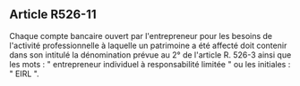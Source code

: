 Article R526-11
----
Chaque compte bancaire ouvert par l'entrepreneur pour les besoins de l'activité
professionnelle à laquelle un patrimoine a été affecté doit contenir dans son
intitulé la dénomination prévue au 2° de l'article R. 526-3 ainsi que les mots :
" entrepreneur individuel à responsabilité limitée " ou les initiales : " EIRL
".
